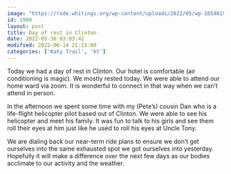 ```yaml
---
image: "https://rode.whitings.org/wp-content/uploads/2022/05/wp-1654019101315-scaled.jpg"
id: 1900
layout: post
title: Day of rest in Clinton
date: 2022-05-30 03:03:42
modified: 2022-06-14 21:15:00
categories: ['Katy Trail', 'kt']
---
```



Today we had a day of rest in Clinton. Our hotel is comfortable (air conditioning is magic). We mostly rested today. We were able to attend our home ward via zoom. It is wonderful to connect in that way when we can’t attend in person.




In the afternoon we spent some time with my (Pete’s) cousin Dan who is a life-flight helicopter pilot based out of Clinton. We were able to see his helicopter and meet his family. It was fun to talk to his girls and see them roll their eyes at him just like he used to roll his eyes at Uncle Tony.




We are dialing back our near-term ride plans to ensure we don’t get ourselves into the same exhausted spot we got ourselves into yesterday. Hopefully it will make a difference over the next few days as our bodies acclimate to our activity and the weather.



